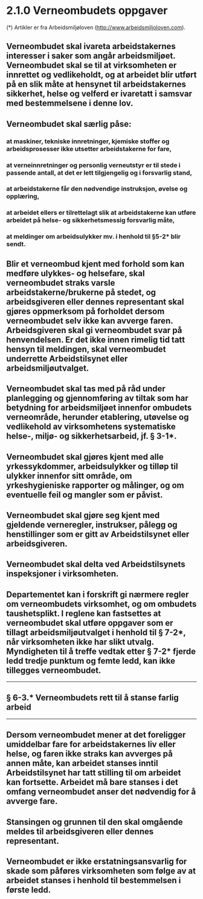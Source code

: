 # 2.1.0 Verneombudets oppgaver
(*) Artikler er fra Arbeidsmiljøloven (http://www.arbeidsmiljoloven.com).
## Verneombudet skal ivareta arbeidstakernes interesser i saker som angår arbeidsmiljøet. Verneombudet skal se til at virksomheten er innrettet og vedlikeholdt, og at arbeidet blir utført på en slik måte at hensynet til arbeidstakernes sikkerhet, helse og velferd er ivaretatt i samsvar med bestemmelsene i denne lov.
## Verneombudet skal særlig påse:
 ### at maskiner, tekniske innretninger, kjemiske stoffer og arbeidsprosesser ikke utsetter arbeidstakerne for fare,
 ### at verneinnretninger og personlig verneutstyr er til stede i passende antall, at det er lett tilgjengelig og i forsvarlig stand,
 ### at arbeidstakerne får den nødvendige instruksjon, øvelse og opplæring,
 ### at arbeidet ellers er tilrettelagt slik at arbeidstakerne kan utføre arbeidet på helse- og sikkerhetsmessig forsvarlig måte,
 ### at meldinger om arbeidsulykker mv. i henhold til §5-2* blir sendt.
## Blir et verneombud kjent med forhold som kan medføre ulykkes- og helsefare, skal verneombudet straks varsle arbeidstakerne/brukerne på stedet, og arbeidsgiveren eller dennes representant skal gjøres oppmerksom på forholdet dersom verneombudet selv ikke kan avverge faren. Arbeidsgiveren skal gi verneombudet svar på henvendelsen. Er det ikke innen rimelig tid tatt hensyn til meldingen, skal verneombudet underrette Arbeidstilsynet eller arbeidsmiljøutvalget.
## Verneombudet skal tas med på råd under planlegging og gjennomføring av tiltak som har betydning for arbeidsmiljøet innenfor ombudets verneområde, herunder etablering, utøvelse og vedlikehold av virksomhetens systematiske helse-, miljø- og sikkerhetsarbeid, jf. § 3-1*.
## Verneombudet skal gjøres kjent med alle yrkessykdommer, arbeidsulykker og tilløp til ulykker innenfor sitt område, om yrkeshygieniske rapporter og målinger, og om eventuelle feil og mangler som er påvist.
## Verneombudet skal gjøre seg kjent med gjeldende verneregler, instrukser, pålegg og henstillinger som er gitt av Arbeidstilsynet eller arbeidsgiveren.
## Verneombudet skal delta ved Arbeidstilsynets inspeksjoner i virksomheten.
## Departementet kan i forskrift gi nærmere regler om verneombudets virksomhet, og om ombudets taushetsplikt. I reglene kan fastsettes at verneombudet skal utføre oppgaver som er tillagt arbeidsmiljøutvalget i henhold til § 7-2*, når virksomheten ikke har slikt utvalg. Myndigheten til å treffe vedtak etter § 7-2* fjerde ledd tredje punktum og femte ledd, kan ikke tillegges verneombudet.
********************************************************************************************************************************************** 
## § 6-3.* Verneombudets rett til å stanse farlig arbeid
**********************************************************************************************************************************************
## Dersom verneombudet mener at det foreligger umiddelbar fare for arbeidstakernes liv eller helse, og faren ikke straks kan avverges på annen måte, kan arbeidet stanses inntil Arbeidstilsynet har tatt stilling til om arbeidet kan fortsette. Arbeidet må bare stanses i det omfang verneombudet anser det nødvendig for å avverge fare.
## Stansingen og grunnen til den skal omgående meldes til arbeidsgiveren eller dennes representant.
## Verneombudet er ikke erstatningsansvarlig for skade som påføres virksomheten som følge av at arbeidet stanses i henhold til bestemmelsen i første ledd.
